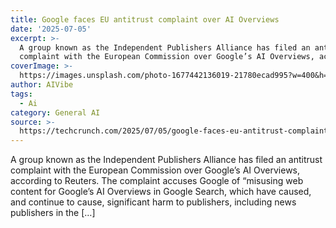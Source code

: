 ```yaml
---
title: Google faces EU antitrust complaint over AI Overviews
date: '2025-07-05'
excerpt: >-
  A group known as the Independent Publishers Alliance has filed an antitrust
  complaint with the European Commission over Google’s AI Overviews, accordi...
coverImage: >-
  https://images.unsplash.com/photo-1677442136019-21780ecad995?w=400&h=200&fit=crop&auto=format
author: AIVibe
tags:
  - Ai
category: General AI
source: >-
  https://techcrunch.com/2025/07/05/google-faces-eu-antitrust-complaint-over-ai-overviews/
---
```

A group known as the Independent Publishers Alliance has filed an antitrust complaint with the European Commission over Google’s AI Overviews, according to Reuters. The complaint accuses Google of “misusing web content for Google&#8217;s AI Overviews in Google Search, which have caused, and continue to cause, significant harm to publishers, including news publishers in the [&#8230;]

